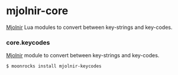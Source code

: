 # mjolnir-core

[Mjolnir](https://github.com/mjolnir-io/mjolnir) Lua modules to convert between key-strings and key-codes.

### core.keycodes

[Mjolnir](https://github.com/mjolnir-io/mjolnir) module to convert between key-strings and key-codes.

~~~bash
$ moonrocks install mjolnir-keycodes
~~~
